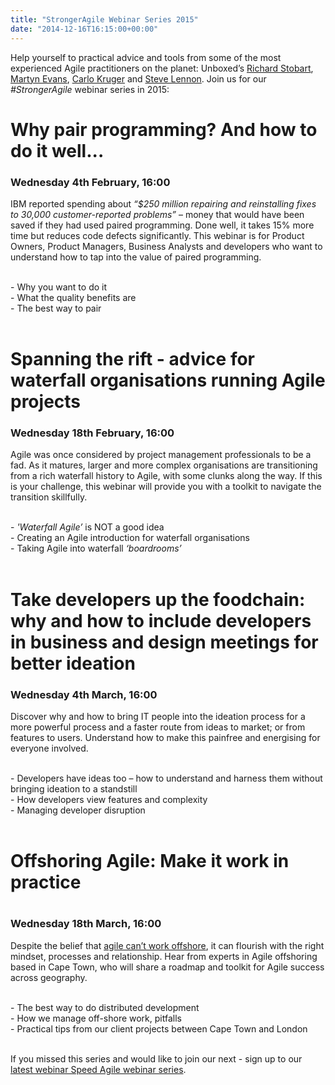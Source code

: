 ```yaml
---
title: "StrongerAgile Webinar Series 2015"
date: "2014-12-16T16:15:00+00:00"
---
```


<p>Help yourself to practical advice and tools from some of the most experienced Agile practitioners on the planet: Unboxed’s <a href="/team#richard-stobart">Richard Stobart</a>, <a href="/team#martyn-evans">Martyn Evans</a>, <a href="/team#carlo-kruger">Carlo Kruger</a> and <a href="/team#steve-lennon">Steve Lennon</a>. Join us for our <i>#StrongerAgile</i> webinar series in 2015:<br/></p>

<h1>Why pair programming? And how to do it well...</h1>
<h3>Wednesday 4th February, 16:00</h3>

<p>IBM reported spending about <i>“$250 million repairing and reinstalling fixes to 30,000 customer-reported problems”</i> – money that would have been saved if they had used paired programming. Done well, it takes 15% more time but reduces code defects significantly. This webinar is for Product Owners, Product Managers, Business Analysts and developers who want to understand how to tap into the value of paired programming.<br/>
<br/></p>
- Why you want to do it<br/>
- What the quality benefits are<br/>
- The best way to pair<br/>
<br/>

<h1>Spanning the rift - advice for waterfall organisations running Agile projects</h1>
<h3>Wednesday 18th February, 16:00</h3>

<p>Agile was once considered by project management professionals to be a fad. As it matures, larger and more complex organisations are transitioning from a rich waterfall history to Agile, with some clunks along the way. If this is your challenge, this webinar will provide you with a toolkit to navigate the transition skillfully.<br/>
<br/></p>
- <i>&#39;Waterfall Agile’</i> is NOT a good idea<br/>
- Creating an Agile introduction for waterfall organisations<br/>
- Taking Agile into waterfall <i>‘boardrooms’</i><br/>
<br/>

<h1>Take developers up the foodchain: why and how to include developers in business and design meetings for better ideation</h1>
<h3>Wednesday 4th March, 16:00</h3>

<p>Discover why and how to bring IT people into the ideation process for a more powerful process and a faster route from ideas to market; or from features to users. Understand how to make this painfree and energising for everyone involved.<br/>
<br/></p>
- Developers have ideas too – how to understand and harness them without bringing ideation to a standstill<br/>
- How developers view features and complexity<br/>
- Managing developer disruption <br/>
<br/>

<h1>Offshoring Agile: Make it work in practice<h1/>
<h3>Wednesday 18th March, 16:00</h3>

<p>Despite the belief that <a href="http://www.cio.com.au/article/547142/why_offshoring_agile_development_often_doesn_t_work/">agile can’t work offshore</a>, it can flourish with the right mindset, processes and relationship. Hear from experts in Agile offshoring based in Cape Town, who will share a roadmap and toolkit for Agile success across geography.<br/>
<br/></p>
- The best way to do distributed development<br/>
- How we manage off-shore work, pitfalls<br/>
- Practical tips from our client projects between Cape Town and London<br/>
<br/>

<p>If you missed this series and would like to join our next - sign up to our <a href="the-speed-agile-webinar-series">latest webinar Speed Agile webinar series</a>.</p>
